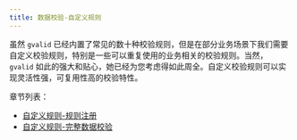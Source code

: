 ```yaml
---
title: 数据校验-自定义规则
---
```


虽然 `gvalid` 已经内置了常见的数十种校验规则，但是在部分业务场景下我们需要自定义校验规则，特别是一些可以重复使用的业务相关的校验规则。当然， `gvalid` 如此的强大和贴心，她已经为您考虑得如此周全。自定义校验规则可以实现灵活性强，可复用性高的校验特性。

章节列表：

- [自定义规则-规则注册](/docs/核心组件/数据校验/数据校验-自定义规则/自定义规则-规则注册)
- [自定义规则-完整数据校验](/docs/核心组件/数据校验/数据校验-自定义规则/自定义规则-完整数据校验)